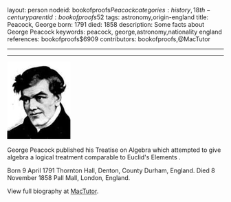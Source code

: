 layout: person
nodeid: bookofproofs$Peacock
categories: history,18th-century
parentid: bookofproofs$52
tags: astronomy,origin-england
title: Peacock, George
born: 1791
died: 1858
description: Some facts about George Peacock
keywords: peacock, george,astronomy,nationality england
references: bookofproofs$6909
contributors: bookofproofs,@MacTutor

---


---

![Peacock.jpg](https://github.com/bookofproofs/bookofproofs.github.io/blob/main/_sources/_assets/images/portraits/Peacock.jpg?raw=true)

George Peacock published his Treatise on Algebra which attempted to give algebra a logical treatment comparable to Euclid's Elements .

Born 9 April 1791 Thornton Hall, Denton, County Durham, England. Died 8 November 1858 Pall Mall, London, England.


View full biography at [MacTutor](https://mathshistory.st-andrews.ac.uk/Biographies/Peacock/).